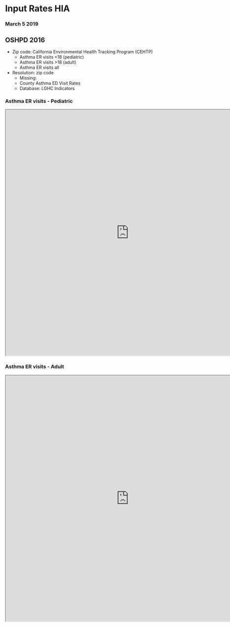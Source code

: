 
# Input Rates HIA

### March 5 2019

##  OSHPD 2016

* Zip code: California Environmental Health Tracking Program (CEHTP)
  * Asthma ER visits <18 (pediatric)
  * Asthma ER visits >18 (adult)
  * Asthma ER visits all 
* Resolution: zip code
  * Missing:
  * County Asthma ED Visit Rates
  * Database: LGHC Indicators

### Asthma ER visits - Pediatric
<iframe align = "center" width = "800" height = "800" src="https://rpubs.com/vatsouth/473353"> </iframe>

### Asthma ER visits - Adult
<iframe align = "center" width = "800" height = "800" src="https://rpubs.com/vatsouth/473354" />

### Asthma ER visits - All
<iframe align = "center" width = "800" height = "800" src="https://rpubs.com/vatsouth/473355" />


## CHIS 2014

* AskCHIS Neighborhood Edition
* Output files:
  * CSV, raster, shape
  * Heart disease prevalence (self-report)
  * Asthma prevalence <18 (pediatric, self-report)
  * Asthma prevalence >18 (adult, self-report)
* Resolution: zip code
  * Missing: county (same database)


### Heart Disease
<iframe align = "center" width = "800" height = "800" src="https://rpubs.com/vatsouth/473428" />

### Asthma - Pediatric
<iframe align = "center" width = "800" height = "800" src="https://rpubs.com/vatsouth/473426" />

### Asthma - Adult
<iframe align = "center" width = "800" height = "800" src="https://rpubs.com/vatsouth/473427" />
